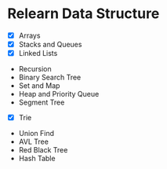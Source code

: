 # Relearn Data Structure

- [x] Arrays
- [x] Stacks and Queues
- [x] Linked Lists
- Recursion
- Binary Search Tree
- Set and Map
- Heap and Priority Queue
- Segment Tree
- [x] Trie
- Union Find
- AVL Tree
- Red Black Tree
- Hash Table
